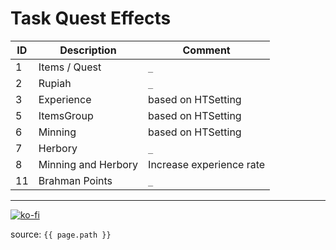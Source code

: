 # Task Quest Effects

| ID  | Description         | Comment                  |
| --- | ------------------- | ------------------------ |
| 1   | Items / Quest       | `_`                      |
| 2   | Rupiah              | `_`                      |
| 3   | Experience          | based on HTSetting       |
| 5   | ItemsGroup          | based on HTSetting       |
| 6   | Minning             | based on HTSetting       |
| 7   | Herbory             | `_`                      |
| 8   | Minning and Herbory | Increase experience rate |
| 11  | Brahman Points      | `_`                      |

---

[![ko-fi](https://www.ko-fi.com/img/githubbutton_sm.svg)](https://ko-fi.com/T6T41JKMI)

source: `{{ page.path }}`

